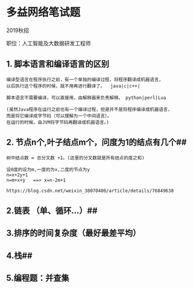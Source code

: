 # 多益网络笔试题 #

2019秋招

职位：人工智能及大数据研发工程师

## 1. 脚本语言和编译语言的区别 ##

	编译型语言在程序执行之前，有一个单独的编译过程，将程序翻译成机器语言，
	以后执行这个程序的时候，就不用再进行翻译了。  java|c|c++|

	脚本语言不需要编译，可以直接用，由解释器来负责解释。 python|perl|Lua

	(虽然Java程序在运行之前也有一个编译过程，但是并不是将程序编译成机器语言，
	而是将它编译成字节码（可以理解为一个中间语言）。
	在运行的时候，由JVM将字节码再翻译成机器语言。)

## 2. 节点n个,叶子结点m个，问度为1的结点有几个##

	树中结点数 = 总分叉数 +1。(这里的分叉数就是所有结点的度之和)
	
	设0度的设为m,一度的为x,二度的节点为y
	n=x+2y+1
	n=m+x+y   ==> x=n-2m+1

	https://blog.csdn.net/weixin_38070406/article/details/76849638

## 2.链表 （单、循环...）##

## 3.排序的时间复杂度（最好最差平均） ##

## 4.栈##

## 5.编程题：并查集 ##

